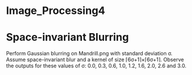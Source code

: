 # Image_Processing4

# Space-invariant Blurring

Perform Gaussian blurring on Mandrill.png with standard deviation σ. Assume space-invariant blur and a 
kernel of size ⌈6σ+1⌉×⌈6σ+1⌉. Observe the outputs for these values of σ: 0.0, 0.3, 0.6, 1.0, 1.2, 1.6, 2.0, 2.6 
and 3.0.
